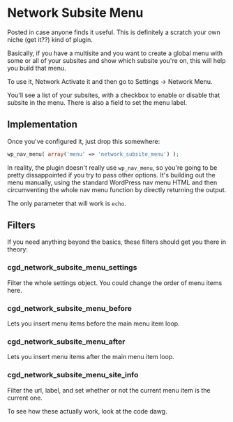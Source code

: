 Network Subsite Menu
====================

Posted in case anyone finds it useful.  This is definitely a scratch your own niche (get it??) kind of plugin.

Basically, if you have a multisite and you want to create a global menu with some or all of your subsites and show which subsite you're on, this will help you build that menu. 

To use it, Network Activate it and then go to Settings -> Network Menu.

You'll see a list of your subsites, with a checkbox to enable or disable that subsite in the menu. There is also a field to set the menu label. 

## Implementation

Once you've configured it, just drop this somewhere:
```php
wp_nav_menu( array('menu' => 'network_subsite_menu') );
```

In reality, the plugin doesn't really use `wp_nav_menu`, so you're going to be pretty dissappointed if you try to pass other options.  It's building out the menu manually, using the standard WordPress nav menu HTML and then circumventing the whole nav menu function by directly returning the output.

The only parameter that will work is `echo`.

## Filters

If you need anything beyond the basics, these filters should get you there in theory:

### cgd_network_subsite_menu_settings

Filter the whole settings object.  You could change the order of menu items here. 

### cgd_network_subsite_menu_before

Lets you insert menu items before the main menu item loop. 

### cgd_network_subsite_menu_after

Lets you insert menu items after the main menu item loop. 

### cgd_network_subsite_menu_site_info

Filter the url, label, and set whether or not the current menu item is the current one. 

To see how these actually work, look at the code dawg. 

